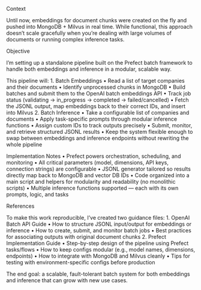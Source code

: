 
Context

Until now, embeddings for document chunks were created on the fly and pushed into MongoDB + Milvus in real time. While functional, this approach doesn’t scale gracefully when you’re dealing with large volumes of documents or running complex inference tasks.

Objective

I’m setting up a standalone pipeline built on the Prefect batch framework to handle both embeddings and inference in a modular, scalable way.

This pipeline will:
	1.	Batch Embeddings
	•	Read a list of target companies and their documents
	•	Identify unprocessed chunks in MongoDB
	•	Build batches and submit them to the OpenAI batch embeddings API
	•	Track job status (validating → in_progress → completed → failed/cancelled)
	•	Fetch the JSONL output, map embeddings back to their correct IDs, and insert into Milvus
	2.	Batch Inference
	•	Take a configurable list of companies and documents
	•	Apply task-specific prompts through modular inference functions
	•	Assign custom IDs to track outputs precisely
	•	Submit, monitor, and retrieve structured JSONL results
	•	Keep the system flexible enough to swap between embeddings and inference endpoints without rewriting the whole pipeline

Implementation Notes
	•	Prefect powers orchestration, scheduling, and monitoring
	•	All critical parameters (model, dimensions, API keys, connection strings) are configurable
	•	JSONL generator tailored so results directly map back to MongoDB and vector DB IDs
	•	Code organized into a main script and helpers for modularity and readability (no monolithic scripts)
	•	Multiple inference functions supported — each with its own prompts, logic, and tasks

References

To make this work reproducible, I’ve created two guidance files:
	1.	OpenAI Batch API Guide
	•	How to structure JSONL input/output for embeddings or inference
	•	How to create, submit, and monitor batch jobs
	•	Best practices for associating outputs with original document chunks
	2.	Prefect Implementation Guide
	•	Step-by-step design of the pipeline using Prefect tasks/flows
	•	How to keep configs modular (e.g., model names, dimensions, endpoints)
	•	How to integrate with MongoDB and Milvus cleanly
	•	Tips for testing with environment-specific configs before production

The end goal: a scalable, fault-tolerant batch system for both embeddings and inference that can grow with new use cases.
 
